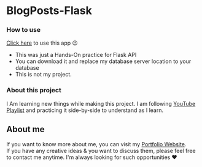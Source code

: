 # BlogPosts-Flask

### How to use
[Click here](https://usersblogposts-flask.herokuapp.com/) to use this app 😉
*  This was just a Hands-On practice for Flask API
*  You can download it and replace my database server location to your database
*  This is not my project. 

### About this project
I Am learning new things while making this project. I am following [YouTube Playlist](https://youtube.com/playlist?list=PLCC34OHNcOtolz2Vd9ZSeSXWc8Bq23yEz) and practicing it side-by-side to understand as I learn.

## About me
If you want to know more about me, you can visit my [Portfolio Website](https://abhilash-gupta.web.app/).</br>
If you have any creative ideas & you want to discuss them, please feel free to contact me anytime. I'm always looking for such opportunities ❤️
